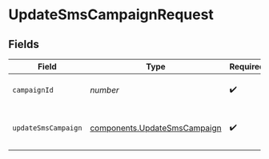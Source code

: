 # UpdateSmsCampaignRequest


## Fields

| Field                                                                    | Type                                                                     | Required                                                                 | Description                                                              |
| ------------------------------------------------------------------------ | ------------------------------------------------------------------------ | ------------------------------------------------------------------------ | ------------------------------------------------------------------------ |
| `campaignId`                                                             | *number*                                                                 | :heavy_check_mark:                                                       | id of the SMS campaign                                                   |
| `updateSmsCampaign`                                                      | [components.UpdateSmsCampaign](../../models/shared/updatesmscampaign.md) | :heavy_check_mark:                                                       | Values to update an SMS Campaign                                         |